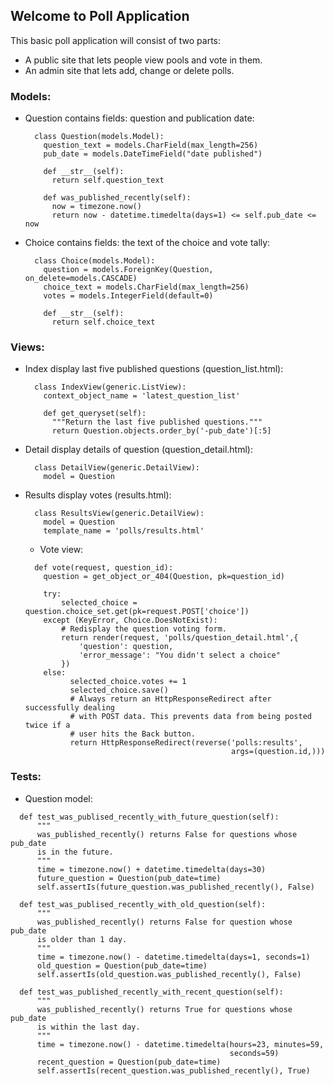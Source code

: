 ## Welcome to Poll Application

This basic poll application will consist of two parts:
- A public site that lets people view pools and vote in them.
- An admin site that lets add, change or delete polls.

### Models:
- Question contains fields: question and publication date:
  ```
    class Question(models.Model):
      question_text = models.CharField(max_length=256)
      pub_date = models.DateTimeField("date published")

      def __str__(self):
        return self.question_text

      def was_published_recently(self):
        now = timezone.now()
        return now - datetime.timedelta(days=1) <= self.pub_date <= now
  ```
- Choice contains fields: the text of the choice and vote tally:
  ```
    class Choice(models.Model):
      question = models.ForeignKey(Question, on_delete=models.CASCADE)
      choice_text = models.CharField(max_length=256)
      votes = models.IntegerField(default=0)

      def __str__(self):
        return self.choice_text
  ```

### Views:
- Index display last five published questions (question_list.html):
  ```
    class IndexView(generic.ListView):
      context_object_name = 'latest_question_list'

      def get_queryset(self):
        """Return the last five published questions."""
        return Question.objects.order_by('-pub_date')[:5]
  ```
- Detail display details of question (question_detail.html):
  ```
    class DetailView(generic.DetailView):
      model = Question
  ```
- Results display votes (results.html):
  ```
    class ResultsView(generic.DetailView):
      model = Question
      template_name = 'polls/results.html'
  ```
  - Vote view:
  ```
    def vote(request, question_id):
      question = get_object_or_404(Question, pk=question_id)

      try:
          selected_choice = question.choice_set.get(pk=request.POST['choice'])
      except (KeyError, Choice.DoesNotExist):
          # Redisplay the question voting form.
          return render(request, 'polls/question_detail.html',{
              'question': question,
              'error_message': "You didn't select a choice"
          })
      else:
            selected_choice.votes += 1
            selected_choice.save()
            # Always return an HttpResponseRedirect after successfully dealing
            # with POST data. This prevents data from being posted twice if a
            # user hits the Back button.
            return HttpResponseRedirect(reverse('polls:results',
                                                args=(question.id,)))
    ```

### Tests:
- Question model:
```
  def test_was_publised_recently_with_future_question(self):
      """
      was_published_recently() returns False for questions whose pub_date
      is in the future.
      """
      time = timezone.now() + datetime.timedelta(days=30)
      future_question = Question(pub_date=time)
      self.assertIs(future_question.was_published_recently(), False)

  def test_was_publised_recently_with_old_question(self):
      """
      was_published_recently() returns False for question whose pub_date
      is older than 1 day.
      """
      time = timezone.now() - datetime.timedelta(days=1, seconds=1)
      old_question = Question(pub_date=time)
      self.assertIs(old_question.was_published_recently(), False)

  def test_was_published_recently_with_recent_question(self):
      """
      was_published_recently() returns True for questions whose pub_date
      is within the last day.
      """
      time = timezone.now() - datetime.timedelta(hours=23, minutes=59,
                                                 seconds=59)
      recent_question = Question(pub_date=time)
      self.assertIs(recent_question.was_published_recently(), True)
```
